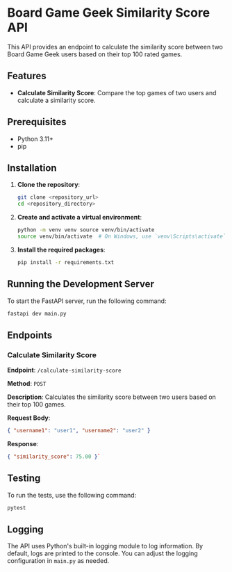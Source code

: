 # Board Game Geek Similarity Score API

This API provides an endpoint to calculate the similarity score between two Board Game Geek users based on their top 100 rated games.

## Features

- **Calculate Similarity Score**: Compare the top games of two users and calculate a similarity score.

## Prerequisites

- Python 3.11+
- pip

## Installation

1. **Clone the repository**:

   ```bash
   git clone <repository_url>
   cd <repository_directory>
   ```

2. **Create and activate a virtual environment**:

   ```bash
   python -m venv venv source venv/bin/activate
   source venv/bin/activate  # On Windows, use `venv\Scripts\activate`
   ```

3. **Install the required packages**:

   ```bash
   pip install -r requirements.txt
   ```

## Running the Development Server

To start the FastAPI server, run the following command:

```bash
fastapi dev main.py
```

## Endpoints

### Calculate Similarity Score

**Endpoint**: `/calculate-similarity-score`

**Method**: `POST`

**Description**: Calculates the similarity score between two users based on their top 100 games.

**Request Body**:

```json
{ "username1": "user1", "username2": "user2" }
```

**Response**:

```json
{ "similarity_score": 75.00 }`
```

## Testing

To run the tests, use the following command:

```bash
pytest
```

## Logging

The API uses Python's built-in logging module to log information. By default, logs are printed to the console. You can adjust the logging configuration in `main.py` as needed.
